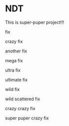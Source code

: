 # NDT

This is super-puper project!!!

fix

crazy fix

another fix

mega fix

ultra fix

ultimate fix

wild fix

wild scattered fix

crazy crazy fix

super puper crazy fix